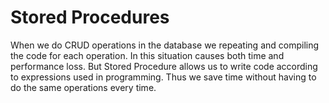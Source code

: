 # Stored Procedures

When we do CRUD operations in the database we repeating and compiling the code for each operation. In this situation causes both time and performance loss. But Stored Procedure allows us to write code according to expressions used in programming. Thus we save time without having to do the same operations every time.
